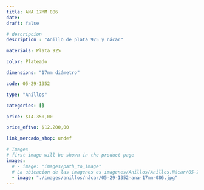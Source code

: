 ```yaml
---
title: ANA 17MM 086
date: 
draft: false

# descripcion
description : "Anillo de plata 925 y nácar"

materials: Plata 925

color: Plateado

dimensions: "17mm diámetro"

code: 05-29-1352

type: "Anillos"

categories: []

price: $14.350,00

price_eftvo: $12.200,00

link_mercado_shop: undef

# Images
# first image will be shown in the product page
images:
  # - image: "images/path_to_image"
  # La ubicacion de las imagenes es imagenes/Anillos/Anillos.Nácar/05-29-1352-ana-17mm-086
  - image: "./images/anillos/nácar/05-29-1352-ana-17mm-086.jpg"
---
```

